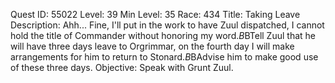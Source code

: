 Quest ID: 55022
Level: 39
Min Level: 35
Race: 434
Title: Taking Leave
Description: Ahh... Fine, I'll put in the work to have Zuul dispatched, I cannot hold the title of Commander without honoring my word.$B$BTell Zuul that he will have three days leave to Orgrimmar, on the fourth day I will make arrangements for him to return to Stonard.$B$BAdvise him to make good use of these three days.
Objective: Speak with Grunt Zuul.
